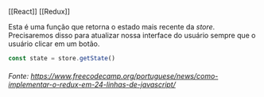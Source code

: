 [[React]]
[[Redux]]

Esta é uma função que retorna o estado mais recente da _store_. Precisaremos disso para atualizar nossa interface do usuário sempre que o usuário clicar em um botão.

```jsx
const state = store.getState()
```

###### Fonte: https://www.freecodecamp.org/portuguese/news/como-implementar-o-redux-em-24-linhas-de-javascript/